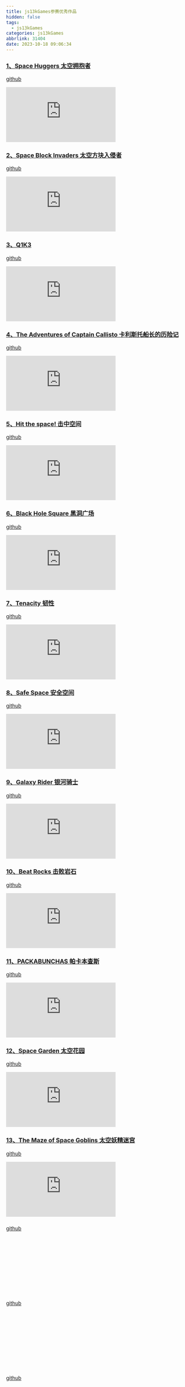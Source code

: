 ```yaml
---
title: js13kGames参赛优秀作品
hidden: false
tags:
  - js13kGames
categories: js13kGames
abbrlink: 31404
date: 2023-10-18 09:06:34
---
```


### [1、Space Huggers 太空拥抱者](https://js13kgames.com/games/space-huggers/index.html) 
[github](https://github.com/KilledByAPixel/SpaceHuggers)
<iframe src="https://github.blog/wp-content/uploads/2021/09/space-huggers-2.mp4?_=1" scrolling="no" border="0" frameborder="no" framespacing="0" allowfullscreen="true"> </iframe>

### [2、Space Block Invaders 太空方块入侵者](https://js13kgames.com/games/space-block-invaders/index.html) 
[github](https://github.com/nicklaslof/space-block-invaders)
<iframe src="https://github.blog/wp-content/uploads/2021/09/space-block-invaders-no-lb.mp4?_=2" scrolling="no" border="0" frameborder="no" framespacing="0" allowfullscreen="true"> </iframe>

### [3、Q1K3](https://github.blog/wp-content/uploads/2021/09/q13k-no-lb.mp4?_=3) 
[github](https://github.com/phoboslab/q1k3)
<iframe src="https://github.blog/wp-content/uploads/2021/09/q13k-no-lb.mp4?_=3" scrolling="no" border="0" frameborder="no" framespacing="0" allowfullscreen="true"> </iframe>

### [4、The Adventures of Captain Callisto 卡利斯托船长的历险记](https://js13kgames.com/games/the-adventures-of-captain-callisto/index.html) 
[github](https://github.com/codyebberson/js13k-callisto)
<iframe src="https://github.blog/wp-content/uploads/2021/09/adventure-of-captain-callisto.mp4?_=4" scrolling="no" border="0" frameborder="no" framespacing="0" allowfullscreen="true"> </iframe>

### [5、Hit the space! 击中空间](https://js13kgames.com/games/hit-the-space/index.html) 
[github](https://github.com/Kimbatt/js13k-2021)
<iframe src="https://github.blog/wp-content/uploads/2021/09/hit-the-space.mp4?_=5" scrolling="no" border="0" frameborder="no" framespacing="0" allowfullscreen="true"> </iframe>

### [6、Black Hole Square 黑洞广场](https://js13kgames.com/games/black-hole-square/index.html) 
[github](https://github.com/Quinten/black-hole-square)
<iframe src="https://github.blog/wp-content/uploads/2021/09/black-hole-square.mp4?_=6" scrolling="no" border="0" frameborder="no" framespacing="0" allowfullscreen="true"> </iframe>

### [7、Tenacity 韧性](https://js13kgames.com/games/tenacity/index.html) 
[github](https://github.com/GregPeck/tenacity)
<iframe src="https://github.blog/wp-content/uploads/2021/09/tenacity.mp4?_=7" scrolling="no" border="0" frameborder="no" framespacing="0" allowfullscreen="true"> </iframe>

### [8、Safe Space 安全空间](https://js13kgames.com/games/safe-space/index.html) 
[github](https://github.com/ericdrowell/SafeSpace)
<iframe src="https://github.blog/wp-content/uploads/2021/09/safe-space-no-lb.mp4?_=8" scrolling="no" border="0" frameborder="no" framespacing="0" allowfullscreen="true"> </iframe>

### [9、Galaxy Rider 银河骑士](https://js13kgames.com/games/galaxy-rider/index.html) 
[github](https://github.com/jaburns/js13k2021)
<iframe src="https://github.blog/wp-content/uploads/2021/09/galaxy-rider-1.mp4?_=9" scrolling="no" border="0" frameborder="no" framespacing="0" allowfullscreen="true"> </iframe>

### [10、Beat Rocks 击败岩石](https://js13kgames.com/games/beat-rocks/index.html) 
[github](https://github.com/Kos/js13k-2021)
<iframe src="https://github.blog/wp-content/uploads/2021/09/asteroids-rhythm.mp4?_=10" scrolling="no" border="0" frameborder="no" framespacing="0" allowfullscreen="true"> </iframe>

### [11、PACKABUNCHAS 帕卡本查斯](https://js13kgames.com/games/packabunchas/index.html) 
[github](https://github.com/MattiaFortunati/packabunchas)
<iframe src="https://github.blog/wp-content/uploads/2021/10/packa-bunchas.mp4?_=11" scrolling="no" border="0" frameborder="no" framespacing="0" allowfullscreen="true"> </iframe>

### [12、Space Garden 太空花园](https://js13kgames.com/games/space-garden/index.html) 
[github](https://github.com/Rybar/JS13k2021)
<iframe src="https://github.blog/wp-content/uploads/2021/09/space-garden-2.mp4?_=12" scrolling="no" border="0" frameborder="no" framespacing="0" allowfullscreen="true"> </iframe>

### [13、The Maze of Space Goblins 太空妖精迷宫](https://js13kgames.com/games/the-maze-of-space-goblins/index.html) 
[github](https://github.com/jani-nykanen/the-maze-of-space-goblins)
<iframe src="https://github.blog/wp-content/uploads/2021/09/space-goblin.mp4?_=13" scrolling="no" border="0" frameborder="no" framespacing="0" allowfullscreen="true"> </iframe>

### []() 
[github]()
<iframe src="" scrolling="no" border="0" frameborder="no" framespacing="0" allowfullscreen="true"> </iframe>

### []() 
[github]()
<iframe src="" scrolling="no" border="0" frameborder="no" framespacing="0" allowfullscreen="true"> </iframe>

### []() 
[github]()
<iframe src="" scrolling="no" border="0" frameborder="no" framespacing="0" allowfullscreen="true"> </iframe>

### []() 
[github]()
<iframe src="" scrolling="no" border="0" frameborder="no" framespacing="0" allowfullscreen="true"> </iframe>

[更多...](https://js13kgames.com/entries/2023)
